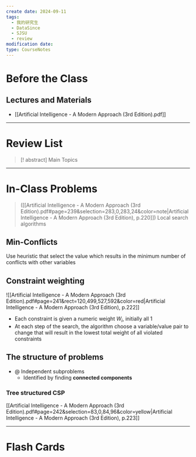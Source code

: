 ```yaml
---
create date: 2024-09-11
tags:
  - 我的研究生
  - DataSince
  - SJSU
  - review
modification date: 
type: CourseNotes
---
```


# Before the Class
## Lectures and Materials
- [[Artificial Intelligence - A Modern Approach (3rd Edition).pdf]]
---
# Review List
>[! abstract] Main Topics
>

---
# In-Class Problems
> ([[Artificial Intelligence - A Modern Approach (3rd Edition).pdf#page=239&selection=283,0,283,24&color=note|Artificial Intelligence - A Modern Approach (3rd Edition), p.220]])
> Local search algorithms 
## Min-Conflicts
Use heuristic that select the value which results in the minimum number of conflicts with other variables
## Constraint weighting
![[Artificial Intelligence - A Modern Approach (3rd Edition).pdf#page=241&rect=120,499,527,592&color=red|Artificial Intelligence - A Modern Approach (3rd Edition), p.222]]
- Each constraint is given a numeric weight $W_{i}$, initially all 1
- At each step of the search, the algorithm choose a variable/value pair to change that will result in the lowest total weight of all violated constraints
## The structure of problems
- @ Independent subproblems
	- Identified by finding **connected components**
### Tree structured CSP
[[Artificial Intelligence - A Modern Approach (3rd Edition).pdf#page=242&selection=83,0,84,96&color=yellow|Artificial Intelligence - A Modern Approach (3rd Edition), p.223]]


---

# Flash Cards
